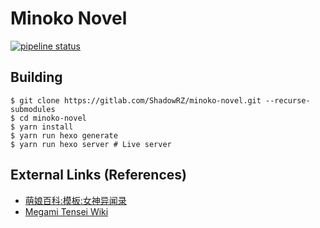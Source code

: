 # Minoko Novel

[![pipeline status](https://gitlab.com/ShadowRZ/minoko-novel/badges/master/pipeline.svg)](https://gitlab.com/ShadowRZ/minoko-novel/-/commits/master)

## Building

```shell
$ git clone https://gitlab.com/ShadowRZ/minoko-novel.git --recurse-submodules
$ cd minoko-novel
$ yarn install
$ yarn run hexo generate
$ yarn run hexo server # Live server
```

## External Links (References)

* [萌娘百科:模板:女神异闻录](https://zh.moegirl.org.cn/Template:%E5%A5%B3%E7%A5%9E%E5%BC%82%E9%97%BB%E5%BD%95)
* [Megami Tensei Wiki](https://megamitensei.fandom.com/wiki/Megami_Tensei_Wiki)
